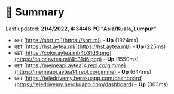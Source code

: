 # 📖 Summary
Last updated: **21/4/2022, 4:34:46 PG "Asia/Kuala_Lumpur"**

- `GET` [https://shrt.ml](https://shrt.ml) - **Up** (1924ms)
- `GET` [https://hst.aytea.ml/](https://hst.aytea.ml/) - **Up** (225ms)
- `GET` [https://color.aytea.ml/4b31d6.png](https://color.aytea.ml/4b31d6.png) - **Up** (1550ms)
- `GET` [https://memeapi.aytea14.repl.co/gimme](https://memeapi.aytea14.repl.co/gimme) - **Up** (644ms)
- `GET` [https://teledrivemy.herokuapp.com/dashboard](https://teledrivemy.herokuapp.com/dashboard) - **Up** (303ms)
